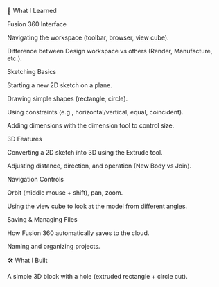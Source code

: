 📝 What I Learned


Fusion 360 Interface


Navigating the workspace (toolbar, browser, view cube).


Difference between Design workspace vs others (Render, Manufacture, etc.).




Sketching Basics


Starting a new 2D sketch on a plane.


Drawing simple shapes (rectangle, circle).


Using constraints (e.g., horizontal/vertical, equal, coincident).


Adding dimensions with the dimension tool to control size.




3D Features


Converting a 2D sketch into 3D using the Extrude tool.


Adjusting distance, direction, and operation (New Body vs Join).




Navigation Controls


Orbit (middle mouse + shift), pan, zoom.


Using the view cube to look at the model from different angles.




Saving & Managing Files


How Fusion 360 automatically saves to the cloud.


Naming and organizing projects.




🛠️ What I Built


A simple 3D block with a hole (extruded rectangle + circle cut).
